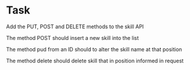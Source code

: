 # Task

Add the PUT, POST and DELETE methods to the skill API

The method POST should insert a new skill into the list

The method pud from an ID should to alter the skill name at that position

The method delete should delete skill that in position informed in request